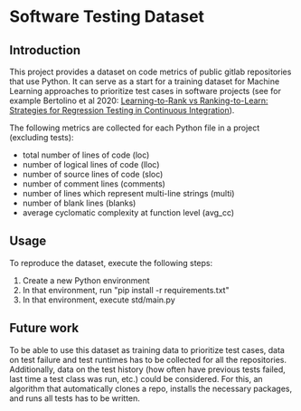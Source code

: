 
# Software Testing Dataset

## Introduction

This project provides a dataset on code metrics of public gitlab repositories that use Python. It can serve as a start for a training dataset for Machine Learning approaches to prioritize test cases in software projects (see for example Bertolino et al 2020: [Learning-to-Rank vs Ranking-to-Learn: Strategies for Regression Testing in Continuous Integration](https://dl.acm.org/doi/10.1145/3377811.3380369)).

The following metrics are collected for each Python file in a project (excluding tests):
- total number of lines of code (loc)
- number of logical lines of code (lloc)
- number of source lines of code (sloc)
- number of comment lines (comments)
- number of lines which represent multi-line strings (multi)
- number of blank lines (blanks)
- average cyclomatic complexity at function level (avg_cc)



## Usage

To reproduce the dataset, execute the following steps:

1. Create a new Python environment
2. In that environment, run "pip install -r requirements.txt"
3. In that environment, execute std/main.py


## Future work

To be able to use this dataset as training data to prioritize test cases, data on test failure and test runtimes has to be collected for all the repositories. Additionally, data on the test history (how often have previous tests failed, last time a test class was run, etc.) could be considered. For this, an algorithm that automatically clones a repo, installs the necessary packages, and runs all tests has to be written.



